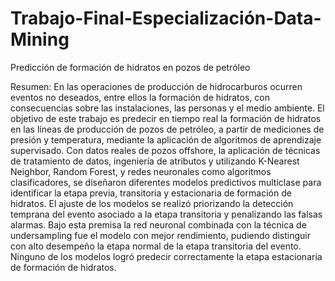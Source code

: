 # Trabajo-Final-Especialización-Data-Mining
Predicción de formación de hidratos en pozos de petróleo


Resumen: En las operaciones de producción de hidrocarburos ocurren eventos no deseados, entre ellos la formación de hidratos, con consecuencias sobre las instalaciones, las personas y el medio ambiente. El objetivo de este trabajo es predecir en tiempo real la formación de hidratos en las líneas de producción de pozos de petróleo, a partir de mediciones de presión y temperatura, mediante la aplicación de algoritmos de aprendizaje supervisado. Con datos reales de pozos offshore, la aplicación de técnicas de tratamiento de datos, ingeniería de atributos y utilizando K-Nearest Neighbor, Random Forest, y redes neuronales como algoritmos clasificadores, se diseñaron diferentes modelos predictivos multiclase para identificar la etapa previa, transitoria y estacionaria de formación de hidratos. 
El ajuste de los modelos se realizó priorizando la detección temprana del evento asociado a la etapa transitoria y penalizando las falsas alarmas. Bajo esta premisa la red neuronal combinada con la técnica de undersampling fue el modelo con mejor rendimiento, pudiendo distinguir con alto desempeño la etapa normal de la etapa transitoria del evento. Ninguno de los modelos logró predecir correctamente la etapa estacionaria de formación de hidratos. 
